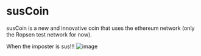 # susCoin

susCoin is a new and innovative coin that uses the ethereum network (only the Ropsen test network for now).

When the imposter is sus!!!
![image](https://user-images.githubusercontent.com/59180254/120929080-44950680-c6f0-11eb-840d-6e82e38b7b3b.png)


